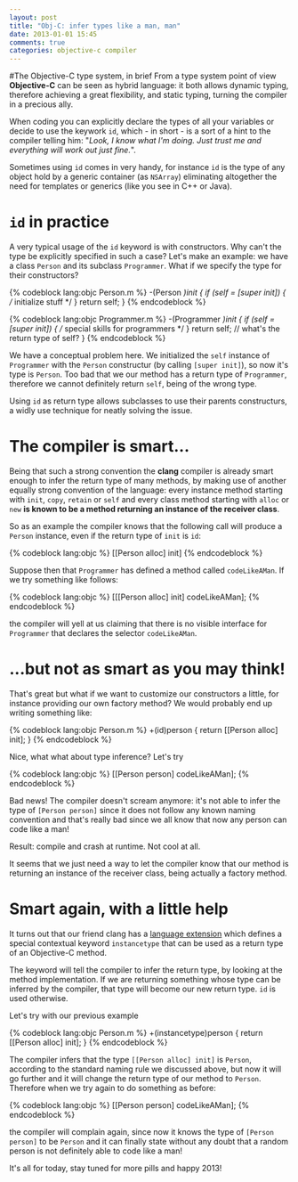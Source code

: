 ```yaml
---
layout: post
title: "Obj-C: infer types like a man, man"
date: 2013-01-01 15:45
comments: true
categories: objective-c compiler
---
```

#The Objective-C type system, in brief
From a type system point of view **Objective-C** can be seen as hybrid language: it both allows dynamic typing, therefore achieving a great flexibility, and static typing, turning the compiler in a precious ally.

When coding you can explicitly declare the types of all your variables or decide to use the keywork `id`, which - in short - is a sort of a hint to the compiler telling him: "*Look, I know what I'm doing. Just trust me and everything will work out just fine.*".

Sometimes using `id` comes in very handy, for instance `id` is the type of any object hold by a generic container (as `NSArray`) eliminating altogether the need for templates or generics (like you see in C++ or Java).

<!-- more -->

# `id` in practice
A very typical usage of the `id` keyword is with constructors. Why can't the type be explicitly specified in such a case? Let's make an example: we have a class `Person` and its subclass `Programmer`. What if we specify the type for their constructors?

{% codeblock lang:objc Person.m %}
-(Person *)init {
	if (self = [super init]) {
		/* initialize stuff */
	}
	return self;
}
{% endcodeblock %}

{% codeblock lang:objc Programmer.m %}
-(Programmer *)init {
	if (self = [super init]) {
		/* special skills for programmers */
	}
	return self; // what's the return type of self?
}
{% endcodeblock %}

We have a conceptual problem here. We initialized the `self` instance of `Programmer` with the `Person` constructur (by calling `[super init]`), so now it's type is `Person`.
Too bad that we our method has a return type of `Programmer`, therefore we cannot definitely return `self`, being of the wrong type.

Using `id` as return type allows subclasses to use their parents constructurs, a widly use technique for neatly solving the issue.

# The compiler is smart...
Being that such a strong convention the **clang** compiler is already smart enough to infer the return type of many methods, by making use of another equally strong convention of the language: every instance method starting with `init`, `copy`, `retain` or `self` and every class method starting with `alloc` or `new` **is known to be a method returning an instance of the receiver class**.

So as an example the compiler knows that the following call will produce a `Person` instance, even if the return type of `init` is `id`:

{% codeblock lang:objc %}
[[Person alloc] init]
{% endcodeblock %}

Suppose then that `Programmer` has defined a method called `codeLikeAMan`. If we try something like follows:

{% codeblock lang:objc %}
[[[Person alloc] init] codeLikeAMan];
{% endcodeblock %}

the compiler will yell at us claiming that there is no visible interface for `Programmer` that declares the selector `codeLikeAMan`.

# ...but not as smart as you may think!
That's great but what if we want to customize our constructors a little, for instance providing our own factory method? We would probably end up writing something like:

{% codeblock lang:objc Person.m %}
+(id)person {
	return [[Person alloc] init];
}
{% endcodeblock %}

Nice, what what about type inference? Let's try

{% codeblock lang:objc %}
[[Person person] codeLikeAMan];
{% endcodeblock %}

Bad news! The compiler doesn't scream anymore: it's not able to infer the type of `[Person person]` since it does not follow any known naming convention and that's really bad since we all know that now any person can code like a man!

Result: compile and crash at runtime. Not cool at all.

It seems that we just need a way to let the compiler know that our method is returning an instance of the receiver class, being actually a factory method.

# Smart again, with a little help
It turns out that our friend clang has a [language extension](http://clang.llvm.org/docs/LanguageExtensions.html#objc_instancetype) which defines a special contextual keyword `instancetype` that can be used as a return type of an Objective-C method.

The keyword will tell the compiler to infer the return type, by looking at the method implementation. If we are returning something whose type can be inferred by the compiler, that type will become our new return type. `id` is used otherwise.

Let's try with our previous example

{% codeblock lang:objc Person.m %}
+(instancetype)person {
	return [[Person alloc] init];
}
{% endcodeblock %}

The compiler infers that the type `[[Person alloc] init]` is `Person`, according to the standard naming rule we discussed above, but now it will go further and it will change the return type of our method to `Person`. Therefore when we try again to do something as before:

{% codeblock lang:objc %}
[[Person person] codeLikeAMan];
{% endcodeblock %}

the compiler will complain again, since now it knows the type of `[Person person]` to be `Person` and it can finally state without any doubt that a random person is not definitely able to code like a man!

It's all for today,
stay tuned for more pills and happy 2013!